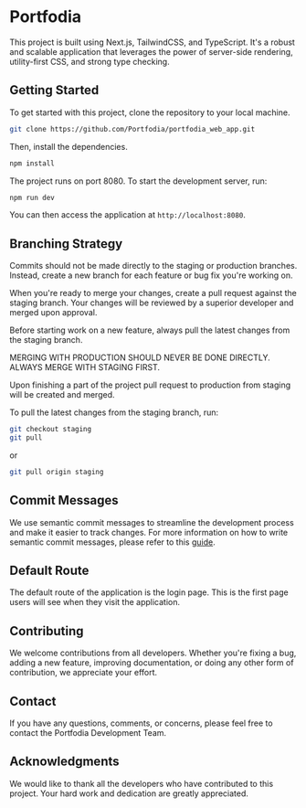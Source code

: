 # Portfodia

This project is built using Next.js, TailwindCSS, and TypeScript. It's a robust and scalable application that leverages
the power of server-side rendering, utility-first CSS, and strong type checking.

## Getting Started

To get started with this project, clone the repository to your local machine.

```bash
git clone https://github.com/Portfodia/portfodia_web_app.git
```

Then, install the dependencies.

```bash
npm install
```

The project runs on port 8080. To start the development server, run:

```bash
npm run dev
```

You can then access the application at `http://localhost:8080`.

## Branching Strategy

Commits should not be made directly to the staging or production branches. Instead, create a new branch for each feature
or bug fix you're working on.

When you're ready to merge your changes, create a pull request against the staging branch. Your changes will be reviewed
by a superior developer and merged upon approval.

Before starting work on a new feature, always pull the latest changes from the staging branch.

MERGING WITH PRODUCTION SHOULD NEVER BE DONE DIRECTLY. ALWAYS MERGE WITH STAGING FIRST.

Upon finishing a part of the project pull request to production from staging will be created and merged.

To pull the latest changes from the staging branch, run:

```bash
git checkout staging
git pull


```

or

```bash
git pull origin staging
```

## Commit Messages

We use semantic commit messages to streamline the development process and make it easier to track changes. For more
information on how to write semantic commit messages, please refer to
this [guide](https://www.conventionalcommits.org/).

## Default Route

The default route of the application is the login page. This is the first page users will see when they visit the
application.

## Contributing

We welcome contributions from all developers. Whether you're fixing a bug, adding a new feature, improving
documentation, or doing any other form of contribution, we appreciate your effort.

## Contact

If you have any questions, comments, or concerns, please feel free to contact the Portfodia Development Team.

## Acknowledgments

We would like to thank all the developers who have contributed to this project. Your hard work and dedication are
greatly appreciated.